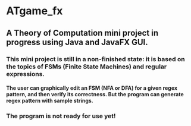 # ATgame_fx

##  A Theory of Computation mini project in progress using Java and JavaFX GUI. 

### This mini project is still in a non-finished state: it is based on the topics of FSMs (Finite State Machines) and regular expressions.
#### The user can graphically edit an FSM (NFA or DFA) for a given regex pattern, and then verify its correctness. But the program can generate regex pattern with sample strings.

### The program is not ready for use yet!
